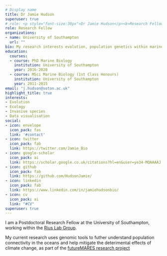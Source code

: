 ```yaml
---
# Display name
title: Dr Jamie Hudson
superuser: true
# role: <p style="font-size:30px">Dr Jamie Hudson</p><b>Research Fellow</b>
role: Research Fellow
organizations:
- name: University of Southampton
  url: ""
bio: My research interests evolution, population genetics within marine invertebrates, and invasive species.
education:
  courses:
  - course: PhD Marine Biology
    institution: University of Southampton
    year: 2016-2020
  - course: MSci Marine Biology (1st Class Honours)
    institution: University of Southampton
    year: 2011-2015
email: "j.hudson@soton.ac.uk"
highlight_title: true
interests:
- Evolution
- Ecology
- Invasive species
- Data visualisation
social:
- icon: envelope
  icon_pack: fas
  link: '#contact'
- icon: twitter
  icon_pack: fab
  link: https://twitter.com/Jamie_Bio
- icon: google-scholar
  icon_pack: ai
  link: https://scholar.google.co.uk/citations?hl=en&user=ye34-MQAAAAJ
- icon: github
  icon_pack: fab
  link: https://github.com/HudsonJamie/
- icon: linkedin
  icon_pack: fab
  link: https://www.linkedin.com/in/jamiehudsonbio/
- icon: cv
  icon_pack: ai
  link: "#CV"
superuser: true
---
```


I am a Postdoctoral Research Fellow at the University of Southampton, working within the [Rius Lab Group](http://riuslab.com/).

My current research uses genomic tools to futher understand population connectivity in the oceans and help mitigate the deterimental effects of climate change, as part of the [futureMARES research project](https://www.futuremares.eu/) 

